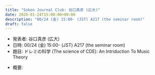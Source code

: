 ```yaml
---
title: "Soken Journal Club: 谷口真彦 (広大)"
date: 2020-01-24T15:00:00+09:00
description: "00/24 (金) 15:00- (JST) A217 (the seminar room)"
draft: false
---
```


- 発表者:
谷口真彦 (広大)
- 日時:
00/24 (金) 15:00- (JST) A217 (the seminar room)
- 題目:
ドレミの科学 (The science of CDE): An Intriduction To Music Theory

<!--more-->

- 概要:


